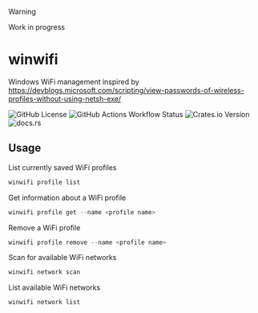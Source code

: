 > [!WARNING]
> Work in progress

# winwifi
Windows WiFi management inspired by https://devblogs.microsoft.com/scripting/view-passwords-of-wireless-profiles-without-using-netsh-exe/

![GitHub License](https://img.shields.io/github/license/MEhrn00/winwifi)
![GitHub Actions Workflow Status](https://img.shields.io/github/actions/workflow/status/MEhrn00/winwifi/workflow.yml)
![Crates.io Version](https://img.shields.io/crates/v/winwifi)
![docs.rs](https://img.shields.io/docsrs/winwifi)


## Usage
List currently saved WiFi profiles
```powershell
winwifi profile list
```

Get information about a WiFi profile
```powershell
winwifi profile get --name <profile name>
```

Remove a WiFi profile
```powershell
winwifi profile remove --name <profile name>
```

Scan for available WiFi networks
```powershell
winwifi network scan
```

List available WiFi networks
```powershell
winwifi network list
```
